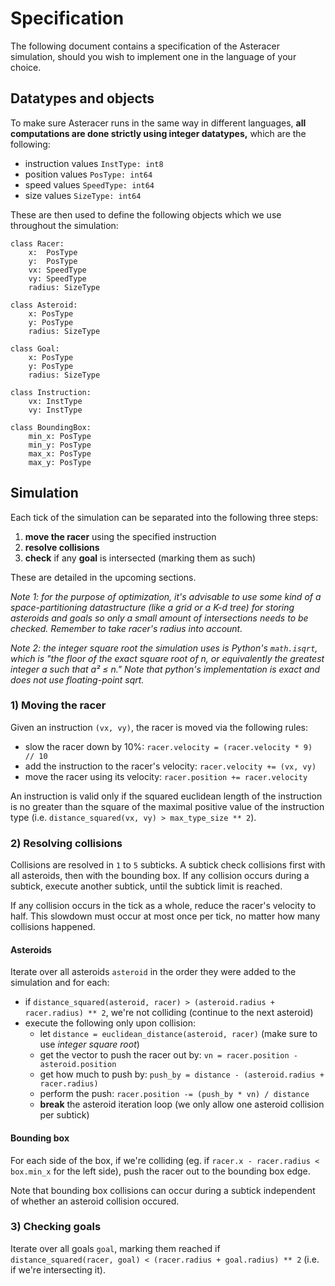 # Specification
The following document contains a specification of the Asteracer simulation, should you wish to implement one in the language of your choice.

## Datatypes and objects
To make sure Asteracer runs in the same way in different languages, **all computations are done strictly using integer datatypes,** which are the following:

- instruction values `InstType: int8`
- position values `PosType: int64`
- speed values `SpeedType: int64`
- size values `SizeType: int64`

These are then used to define the following objects which we use throughout the simulation:

```python3
class Racer:
    x:  PosType
    y:  PosType
    vx: SpeedType
    vy: SpeedType
    radius: SizeType
```

```python3
class Asteroid:
    x: PosType
    y: PosType
    radius: SizeType
```

```python3
class Goal:
    x: PosType
    y: PosType
    radius: SizeType
```

```python3
class Instruction:
    vx: InstType
    vy: InstType
```

```python3
class BoundingBox:
    min_x: PosType
    min_y: PosType
    max_x: PosType
    max_y: PosType
```

## Simulation
Each tick of the simulation can be separated into the following three steps:

1. **move the racer** using the specified instruction
2. **resolve collisions**
3. **check** if any **goal** is intersected (marking them as such)

These are detailed in the upcoming sections.

_Note 1: for the purpose of optimization, it's advisable to use some kind of a space-partitioning datastructure (like a grid or a K-d tree) for storing asteroids and goals so only a small amount of intersections needs to be checked. Remember to take racer's radius into account._

_Note 2: the integer square root the simulation uses is Python's `math.isqrt`, which is "the floor of the exact square root of n, or equivalently the greatest integer a such that a² ≤ n." Note that python's implementation is exact and does not use floating-point sqrt._

### 1) Moving the racer
Given an instruction `(vx, vy)`, the racer is moved via the following rules:
- slow the racer down by 10%: `racer.velocity = (racer.velocity * 9) // 10`
- add the instruction to the racer's velocity: `racer.velocity += (vx, vy)`
- move the racer using its velocity: `racer.position += racer.velocity`

An instruction is valid only if the squared euclidean length of the instruction is no greater than the square of the maximal positive value of the instruction type (i.e. `distance_squared(vx, vy) > max_type_size ** 2`).

### 2) Resolving collisions

Collisions are resolved in `1` to `5` subticks.
A subtick check collisions first with all asteroids, then with the bounding box.
If any collision occurs during a subtick, execute another subtick, until the subtick limit is reached.

If any collision occurs in the tick as a whole, reduce the racer's velocity to half.
This slowdown must occur at most once per tick, no matter how many collisions happened.

#### Asteroids
Iterate over all asteroids `asteroid` in the order they were added to the simulation and for each:
- if `distance_squared(asteroid, racer) > (asteroid.radius + racer.radius) ** 2`, we're not colliding (continue to the next asteroid)
- execute the following only upon collision:
    - let `distance = euclidean_distance(asteroid, racer)` (make sure to use _integer square root_)
    - get the vector to push the racer out by: `vn = racer.position - asteroid.position`
    - get how much to push by: `push_by = distance - (asteroid.radius + racer.radius)`
    - perform the push: `racer.position -= (push_by * vn) / distance`
    - **break** the asteroid iteration loop (we only allow one asteroid collision per subtick)

#### Bounding box
For each side of the box, if we're colliding (eg. if `racer.x - racer.radius < box.min_x` for the left side), push the racer out to the bounding box edge.

Note that bounding box collisions can occur during a subtick independent of whether an asteroid collision occured.

### 3) Checking goals
Iterate over all goals `goal`, marking them reached if `distance_squared(racer, goal) < (racer.radius + goal.radius) ** 2` (i.e. if we're intersecting it).